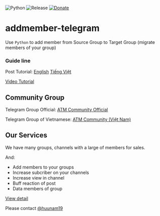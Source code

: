 
![Python](https://img.shields.io/static/v1?label=Python&message=3.9.2&color=306998&logo=python&logoColor=white)
![Release](https://img.shields.io/static/v1?label=Release&message=v2.0&color=306998)
[![Donate](https://img.shields.io/badge/donate-buymeacoffee-green)](https://github.com/south1907/addmember-telegram/blob/master/files/Donate.md)

# addmember-telegram
Use `Python` to add member from Source Group to Target Group (migrate members of your group)


### Guide line

Post Tutorial: [English](https://wedevauto.com/tutorial-tool-auto-add-member-telegram) [Tiếng Việt](https://wedevauto.com/vi/huong-dan-tool-them-thanh-vien-vao-group-telegram/)


[Video Tutorial](https://youtu.be/qnNsgHCMQYk)


## Community Group

Telegram Group Official: [ATM Community Official](https://t.me/amtcommunityoffcial)

Telegram Group of Vietnamese: [ATM Community (Việt Nam)](https://t.me/atmcommunityvn)

## Our Services

We have many groups, channels with a large of members for sales.

And:
 
- Add members to your groups
- Increase subcriber on your channels
- Increase view in channel
- Buff reaction of post
- Data members of group

[View detail ](https://wedevauto.com/services/)

Please contact [@huunam19](https://t.me/huunam19)
